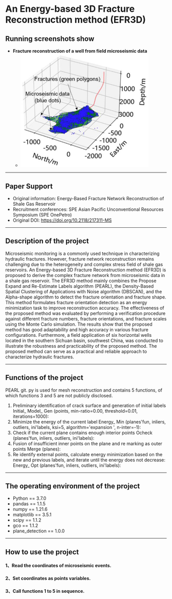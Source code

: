 # **An Energy-based 3D Fracture Reconstruction method (EFR3D)**
## Running screenshots show
- **Fracture reconstruction of a well from field microseismic data**
  - <img src="img/Fracture reconstruction of a well from field microseismic data.jpg" width="400" />
***
## Paper Support
- Original information: Energy-Based Fracture Network Reconstruction of Shale Gas Reservoir
- Recruitment conferences: SPE Asian Pacific Unconventional Resources Symposium (SPE OnePetro) 
- Original DOI: https://doi.org/10.2118/217311-MS
***
## Description of the project
Microseismic monitoring is a commonly used technique in characterizing hydraulic fractures. However, fracture network reconstruction remains challenging due to the heterogeneity and complex stress field of shale gas reservoirs. An Energy-based 3D Fracture Reconstruction method (EFR3D) is proposed to derive the complex fracture network from microseismic data in a shale gas reservoir. The EFR3D method mainly combines the Propose Expand and Re-Estimate Labels algorithm (PEARL), the Density-Based Spatial Clustering of Applications with Noise algorithm (DBSCAN), and the Alpha-shape algorithm to detect the fracture orientation and fracture shape. This method formulates fracture orientation detection as an energy minimization task to improve reconstruction accuracy. The effectiveness of the proposed method was evaluated by performing a verification procedure against different fracture numbers, fracture orientations, and fracture scales using the Monte Carlo simulation. The results show that the proposed method has good adaptability and high accuracy in various fracture configurations. Furthermore, a field application of six horizontal wells located in the southern Sichuan basin, southwest China, was conducted to illustrate the robustness and practicability of the proposed method. The proposed method can serve as a practical and reliable approach to characterize hydraulic fractures.
***
## Functions of the project
PEARL git. py is used for mesh reconstruction and contains 5 functions, of which functions 3 and 5 are not publicly disclosed.
1. Preliminary identification of crack surface and generation of initial labels
    Initial_ Model_ Gen (points, min-ratio=0.00, threshold=0.01, iterations=1000):
2. Minimize the energy of the current label
    Energy_ Min (planes'fun, inliers, outliers, ini'labels, ksi=5, algorithm='expansion ', n-inter=-1):
3. Check if the current plane contains enough interior points
    Ocheck (planes'fun, inliers, outliers, ini'labels):
4. Fusion of insufficient inner points on the plane and re marking as outer points
    Merge (planes):
5. Re identify external points, calculate energy minimization based on the new and previous labels, and iterate until the energy does not decrease:
    Energy_ Opt (planes'fun, inliers, outliers, ini'labels):
***
## The operating environment of the project
-	Python == 3.7.0
-	pandas == 1.1.5
-	numpy == 1.21.6
-	matplotlib == 3.5.1
-	scipy == 1.1.2
-	gco == 1.1.2
-	plane_detection == 1.0.0
***
## How to use the project
#### 1、Read the coordinates of microseismic events.

#### 2、Set coordinates as points variables.

#### 3、Call functions 1 to 5 in sequence.
